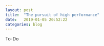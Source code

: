```yaml
---
layout: post
title:  "The pursuit of high performance"
date:   2019-01-05 20:52:22
categories: blog
---
```


To-Do



